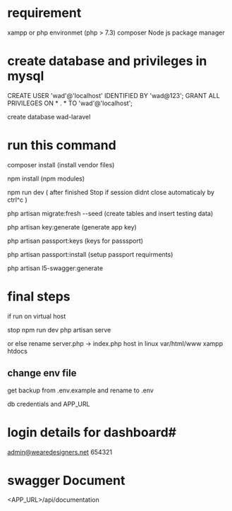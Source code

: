# requirement #
xampp or php environmet (php > 7.3)
composer
Node js package manager


# create database and privileges in mysql #

CREATE USER 'wad'@'localhost' IDENTIFIED BY 'wad@123';
GRANT ALL PRIVILEGES ON * . * TO 'wad'@'localhost';

create database wad-laravel

# run this command #

composer install (install vendor files)

npm install (npm modules)

npm run dev ( after finished Stop if session didnt close  automaticaly  by ctrl^c )

php artisan migrate:fresh --seed (create tables and insert testing data)

php artisan key:generate (generate app key)

php artisan passport:keys (keys for passsport)

php artisan passport:install (setup passport requirments)

php artisan l5-swagger:generate

# final steps #

if run on virtual host

stop npm run dev
php artisan serve

or else rename server.php -> index.php 
host in linux var/html/www
xampp htdocs

change env file
----------------
get backup from .env.example and rename to .env

db credentials and APP_URL

# login details for dashboard#
admin@wearedesigners.net
654321

# swagger Document #
<APP_URL>/api/documentation



